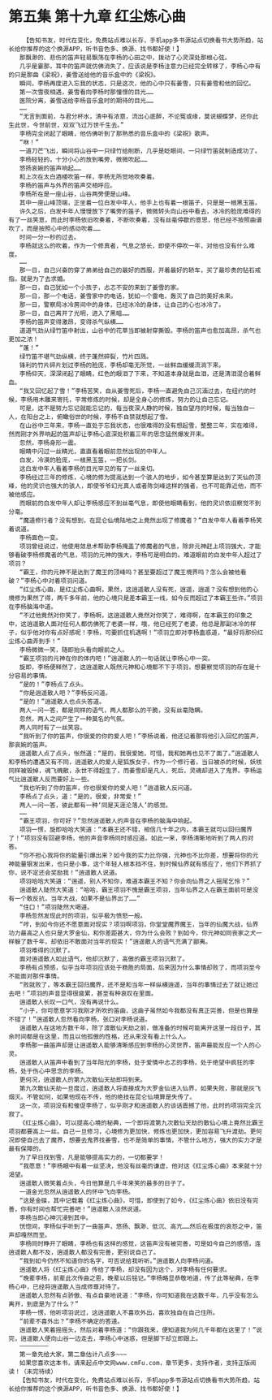 # 第五集 第十九章 红尘炼心曲
        【告知书友，时代在变化，免费站点难以长存，手机app多书源站点切换看书大势所趋，站长给你推荐的这个换源APP，听书音色多、换源、找书都好使！】
       那飘渺的、悲伤的笛声轻易飘荡在李杨的心田之中，拨动了心灵深处那根心弦。
       几乎是霎那，耳中的笛声就仿佛消失了，应该说是李杨注意力已经完全转移了，李杨心中有的只是那曲《梁祝》，姜雪送给他的音乐盒中的《梁祝》。
       瞬间，李杨再度进入忘我的状态，只是这次，他的心中只有姜雪，只有姜雪和他的回忆。
       第一次雪夜相遇，姜雪看向李杨时那憧憬的目光……
       医院分离，姜雪送给李杨音乐盒时的期待的目光……
       ……
       “无言到面前，与君分杯水，清中有浓意，流出心底醉，不论冤或缘，莫说蝴蝶梦，还你此生此世，今世前世，双双飞过万世千生去。”
       李杨完全闭起了眼睛，他仿佛听到了那熟悉的音乐盒中的《梁祝》歌声。
       “咻！”
       一道刀芒飞出，瞬间将山谷中一只绿竹给削断，几乎是眨眼间，一只绿竹笛就制造成功了。
       李杨轻轻的，十分小心的放到嘴旁，微微吹起……
       悠扬哀婉的笛声响起……
       和上次在太白酒楼吹笛一样，李杨无所觉地吹奏着。
       李杨的笛声与外界的笛声交相呼应。
       李杨所在是一座山谷，山谷两旁便是山峰。
       其中一座山峰顶端，正坐着一位白发中年人，他手上也有着一根笛子，只是是一根黑玉笛。
       许久之后，白发中年人慢慢放下了嘴旁的笛子，微微转头向山谷中看去，冰冷的脸庞难得的有了一丝笑意，而此时李杨依旧吹奏着，不断吹奏着，没有丝毫停歇的意思，他已经不按照曲谱吹了，而是按照心中的感动吹着……
       时间一分一秒的过去。
       李杨就这么的吹着，作为一个修真者，气息之悠长，即使不停吹一年，对他也没有什么难度。
       ……
       那一日，自己兴奋的穿了弟弟给自己的最好的西服，开着最好的轿车，买了最珍贵的钻石戒指，就是为了去求婚。
       那一日，自己犹如一个小孩子，忐忑不安的来到了姜雪的家。
       那一日，那一个电话，姜雪家中的电话，犹如一个雷电，轰灭了自己的美好未来。
       那一日，警察局冰冷房间中的身体，已经冰冷的身体，让自己的心也冰冷了。
       那一日，自己离开了光明，进入了黑暗……
       李杨的笛声变得激昂，变得杀气纵横……
       道道气劲从绿竹笛中射出，山谷中的花草当即被射穿撕毁。李杨的笛声也愈加高昂，杀气也更加之浓！
       “蓬！”
       绿竹笛不堪气劲纵横，终于蓬然碎裂，竹片四溅。
       锋利的竹片碎片划过李杨的脸庞，李杨却毫无所觉，一丝鲜血缓缓流淌下来。
       李杨仰天，深深闭起了眼睛，红色的眼泪了下来，不知道本身就是血泪，还是清泪混合着鲜血。
       “我又回忆起了雪！”李杨苦笑，自从姜雪死后，李杨一直避免自己沉湎过去，在纽约的时候，李杨用木雕来寄托，平常修炼的时候，却是全身心的修炼，努力的让自己忘记。
       可是，这不是努力忘记就能忘记的，每当夜深人静的时候，独自望月的时候，每当独自一人，在阳台之上，俯瞰俗世的时候，李杨不自禁就想起了雪。
       在山谷中三年来，李杨一直处于忘我状态，也很难得的没有想起雪，整整三年，实在难得，然而刚才外界响起的笛声却让李杨心底深处积蓄三年的思念猛然爆发开来。
       忽然，李杨身形一震。
       眼睛中闪过一丝精光，直直看着眼前忽然出现的中年人。
       白发，冷漠的脸庞，一根黑玉笛，一把长剑。
       这白发中年人看着李杨的目光罕见的有了一丝亲切。
       李杨经过三年的修炼，心境的修为提高达到一个骇人的地步，如今甚至算是达到了天仙的顶峰，他的灵识也强大的骇人，即使爷爷幻光真人或者陈剑峰这样的强者，也不可能靠近他，而不被他感应。
       而眼前的白发中年人却让李杨感应不到丝毫气息，即使他眼睛看到，他的灵识依旧察觉不到分毫。
       “魔道修行者？没有想到，在昆仑仙境陆地之上竟然出现了修魔者？”白发中年人看着李杨笑着说道。
       李杨面色一变。
       项羽曾经说过，他使用敛息术帮助李杨掩盖了修魔者的气息，除非元神赶上项羽强大，才能够看破李杨修魔者的气息，项羽的元神的强大，李杨可是明白的。难道眼前的白发中年人超过了项羽？
       “霸王，你的元神不是达到了魔王的顶峰吗？甚至要超过了魔王境界吗？怎么会被他看破？”李杨心中对着项羽问道。
       “红尘炼心曲，是红尘炼心曲啊，果然，这逍遥散人没有死，逍遥，逍遥？没有想到他的心境修为果然了得，两千多年前，他的心境只是差本霸王一线，如今反而超过了本霸王些许。”项羽在李杨脑海中道。
       “不过他竟然对你笑了，李杨啊，这逍遥散人竟然对你笑了，难得啊，在本霸王的印象之中，这逍遥散人面对任何人都仿佛死了老婆一样，哦，他已经死了老婆，他总是那副冰冷的样子，似乎他对你有点好感呢！李杨，可要抓住机遇啊！”项羽立即对李杨蛊惑道，“最好将那份红尘炼心曲弄到手！”
       李杨微微一笑，随即抬头看向眼前之人。
       “霸王项羽的元神在你的体内吧！”逍遥散人的一句话就让李杨心中一突。
       旋即，李杨便释然了，这逍遥散人既然元神和心境都不下于项羽，想要察觉项羽的存在是十分容易的事情。
       “是的！”李杨点了点头。
       “你是逍遥散人吧？”李杨反问道。
       “是的！”逍遥散人也点头答道。
       两人一问一答，都是同样的语气，两人都那么的干脆，没有丝毫隐瞒。
       忽然，两人之间产生了一种莫名的气氛。
       两人同时有了一丝笑容。
       “我听到了你的笛声，你很爱的你的爱人吧！”李杨说着，他还记着那将他引入回忆的笛声，那哀婉的笛声。
       逍遥散人点了点头，怅然道：“是的，我很爱她，可惜，我和她再也见不了面了。”逍遥散人和李杨的遭遇又有不同，逍遥散人的爱人是狐族女子，作为一个修行者，当日被杀的时候，妖核同样被毁掉，魂飞魄散，永世不得超生了，而姜雪却是凡人，死后，灵魂却进入了鬼界。李杨运气比逍遥散人反而要好上一些。
       “我也听到了你的笛声，你也很爱你的爱人吧！”逍遥散人反问道。
       李杨点了点头，道：“是的，很爱，非常爱！”
       两人一问一答，彼此都有一种‘同是天涯沦落人’的感觉。
       ……
       “霸王项羽，你可好？”忽然逍遥散人的声音在李杨的脑海中响起。
       项羽一愣，旋即哈哈大笑道：“本霸王还不错，相信几十年之内，本霸王就可以回归魔界了！”项羽没有回避李杨，他的声音李杨同时感应道。如此一来，李杨清晰地听到了两人的对答。
       “你不担心我将你的能量引爆出来？如今我的实力比你强，元神也不比你差，想要将你的元神能量银发出来，也只是小事，这个年轻人根本挡不住，到时候仙界就有感应了，他们下界抓了你，说不定还会奖励我！”逍遥散人说道。
       项羽哈哈大笑道：“逍遥，别人不知你，难道本霸王不知？你会向仙界之人摇尾乞怜？”
       逍遥散人陡然大笑道：“哈哈，霸王项羽不愧是霸王项羽，当年仙界之人在霸王面前可是没有一个敢反抗，当年大战，如果不是仙界出了……”
       “住口！”项羽陡然大喝道。
       李杨忽然发现此时的项羽，似乎极为愤怒一般。
       “哼，到如今你还不愿意面对现实？项羽啊项羽，你堂堂魔界魔王，当年的仙魔大战，仙界功力最高之人也只是大罗金仙，和你差距甚大，你为什么会败？到如今，你元神如同丧家之犬一样躲了数千年，却依旧不敢面对当年的现实！”逍遥散人的语气充满了鄙夷。
       项羽难得的沉默了。
       面对逍遥散人如此语气，他却沉默了，高傲的霸王项羽沉默了。
       李杨有点预感，似乎当年项羽应该处于稳胜的局面，后来因为什么事情却败了，而项羽至今不能面对那件事情。
       “败就败了，等本霸王回归魔界，还不是和当年一样纵横逍遥，当年的事情过去了就让她过去吧！”项羽的声音显得很疲累，甚至有种哀叹在里面。
       逍遥散人长叹一口气，没有再说什么。
       “小子，你可愿意学习我刚才所吹的笛曲，这曲子虽然如今我都没有真正完善，但是也算是不错了！”逍遥散人忽然看向李杨，张口对李杨说道。
       逍遥散人在这地方数千年，除了渡散仙天劫之前，做准备的时候可能离开这里一段日子，其余时间都是在这里，而且以他孤傲的性格，还从来没有看上什么人。
       李杨那一曲笛声却是让逍遥散人能够清晰感应到李杨的心灵世界，笛声最能反应一个人的心灵。
       逍遥散人从笛声中看到了当年阳光的李杨，处于爱情中忐忑的李杨，处于绝望中疯狂的李杨，处于伤心中思念的李杨。
       更何况，逍遥散人的第九次散仙天劫即将到来。
       第九次散仙天劫一旦度过，逍遥散人将直接成为大罗金仙进入仙界，如果失败，那就是灰飞烟灭。不管如何，如果他现在不传，他的绝技在昆仑仙境算是失传了。
       这一次，项羽没有和催促李杨了，似乎刚才和逍遥散人的谈话震撼了他，此时的项羽完全沉寂了。
       《红尘炼心曲》，可以提高心境的秘典，一个即将渡第九次散仙天劫的散仙心境上竟然比霸王项羽都要高上一丝。自己一旦修习，心境修为更加快，修炼也更加快，更加容易飞升渡劫。更何况即使自己去了魔界，想要去鬼界找姜雪，也不是简单的事情，不管什么地方，强大的实力才是最有保障的。
       为了早日找到雪，凡是能够提高实力的，一切都要学！
       “我愿意！”李杨眼中有着一丝坚决，他没有丝毫的谦虚，他对这《红尘炼心曲》本来就十分渴望。
       逍遥散人微笑着点头，今日他算是几千年来笑的最多的日子了。
       一道金光忽然从逍遥散人的怀中飞向李杨。
       “这是金碟，其中记载着《红尘炼心曲》，可惜，即使到了如今，《红尘炼心曲》依旧没有完善，你有时间也帮忙完善吧！”逍遥散人淡然说道。
       李杨当即心神沉浸到其中。
       恍惚间，李杨似乎听到了一曲笛声，悠扬、飘渺、低沉、高亢……然后在极度的哀怨之中，笛声却嘎然而至。
       李杨同时睁开了眼睛，李杨也有这样的感觉，这笛声没有被完善，可是如今自己的感悟，连逍遥散人都不及，逍遥散人都没有完善，更别说自己了。
       “我到如今仍然不知道你的名字，可否说给我听听。”逍遥散人向李杨问道。
       逍遥散人将《红尘炼心曲》传给了李杨，却没有因为这个，对李杨有任何要求。
       “晚辈李杨，前辈此次传曲之恩，晚辈以后铭记。”李杨略显恭敬地道，传了此等秘典，在李杨心中，已经将逍遥散人当成师尊对待了。
       逍遥散人忽然有点骄傲、有点自豪地说道：“李杨，你可知道我在这数千年，几乎没有怎么离开，到底是为了什么？”
       李杨一愣，他听项羽说过，这逍遥散人不喜欢外出，喜欢独自在自己住所。
       “前辈不喜外出？”李杨不确定的答道。
       逍遥散人笑着摇摇头，然后对着李杨道：“你跟我来，便知道我为何几千年都在这里了！”说完，逍遥散人便向山谷一边走去，李杨心中迷惑，但是脚下却立即跟上。
       ————————
       第一章先给大家，第二章估计八点多~~~
       如果您喜欢这本书，请来起点中文网www.cmFu.com，章节更多，支持作者，支持正版阅读！（未完待续）
       【告知书友，时代在变化，免费站点难以长存，手机app多书源站点切换看书大势所趋，站长给你推荐的这个换源APP，听书音色多、换源、找书都好使！】